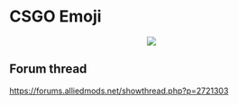 # CSGO Emoji
<p align="center">
  <a href="https://youtu.be/FbhfM90pSKU" target="_blank">
    <img src="https://steamuserimages-a.akamaihd.net/ugc/1656721020534022035/8201026DC6F66A6DC915C9DB7C5F152CB0080044/">
  </a>
</p>

## Forum thread
https://forums.alliedmods.net/showthread.php?p=2721303
